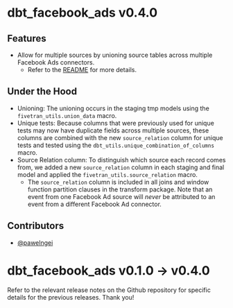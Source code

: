 # dbt_facebook_ads v0.4.0

## Features
- Allow for multiple sources by unioning source tables across multiple Facebook Ads connectors.
  - Refer to the [README](https://github.com/fivetran/dbt_facebook_ads#unioning-multiple-facebook-ad-connectors) for more details.

## Under the Hood
- Unioning: The unioning occurs in the staging tmp models using the `fivetran_utils.union_data` macro.
- Unique tests: Because columns that were previously used for unique tests may now have duplicate fields across multiple sources, these columns are combined with the new `source_relation` column for unique tests and tested using the `dbt_utils.unique_combination_of_columns` macro.
- Source Relation column: To distinguish which source each record comes from, we added a new `source_relation` column in each staging and final model and applied the `fivetran_utils.source_relation` macro.
    - The `source_relation` column is included in all joins and window function partition clauses in the transform package. Note that an event from one Facebook Ad source will _never_ be attributed to an event from a different Facebook Ad connector.

## Contributors
- [@pawelngei](https://github.com/pawelngei)

# dbt_facebook_ads v0.1.0 -> v0.4.0
Refer to the relevant release notes on the Github repository for specific details for the previous releases. Thank you!